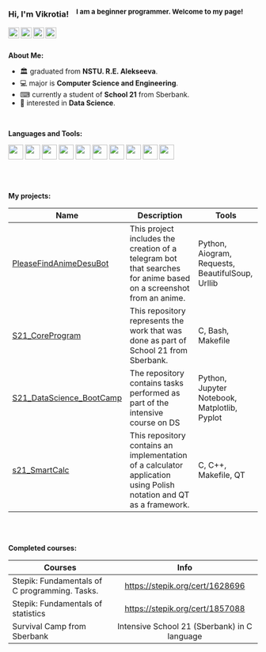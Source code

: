 ### Hi, I'm Vikrotia! &nbsp;&nbsp;<sup> I am a beginner programmer. Welcome to my page!</sup>

<a href="https://t.me/utheryde">
  <img align="left" alt="Telegram" width="22px" src="https://cdn-icons-png.flaticon.com/512/5968/5968940.png" />
</a>
<a href="https://instagram.com/vvikiaki">
  <img align="left" alt="Instagram" width="22px" src="https://cdn-icons-png.flaticon.com/512/5968/5968915.png" />
</a>
<a href="https://stepik.org/users/513130502">
  <img align="left" alt="Stepik" width="22px" src="https://freepngimg.com/download/letter/130174-s-letter-png-download-free.png" />
</a>
<a href="https://edu.21-school.ru/profile/utheryde@student.21-school.ru">
  <img align="left" alt="School21" width="22px" src="https://applicant.21-school.ru/7ef355add9eab8468c0818d6306cbbb8.webp" />
</a>

<br />
<br />

**About Me:**


- 🏛 graduated from **NSTU. R.E. Alekseeva**.
- 💻 major is **Computer Science and Engineering**.
- ⌨ currently a student of **School 21** from Sberbank.
- 📄 interested in **Data Science**. 


<br />

**Languages and Tools:**  


<code><img height="30" src="https://cdn-icons-png.flaticon.com/512/5968/5968286.png"></code>
<code><img height="30" src="https://cdn-icons-png.flaticon.com/512/5968/5968187.png"></code>
<code><img height="30" src="https://cdn-icons-png.flaticon.com/512/5969/5969124.png"></code>
<code><img height="30" src="https://cdn-icons-png.flaticon.com/512/5968/5968336.png"></code>
<code><img height="30" src="https://cdn-icons-png.flaticon.com/512/5969/5969370.png"></code>
<code><img height="30" src="https://cdn-icons-png.flaticon.com/512/5969/5969047.png"></code>
<code><img height="30" src="https://cdn-icons-png.flaticon.com/512/5969/5969335.png"></code>
<code><img height="30" src="https://cdn-icons-png.flaticon.com/512/9811/9811309.png"></code>
<code><img height="30" src="https://cdn-icons-png.flaticon.com/512/5968/5968277.png"></code>
<code><img height="30" src="https://cdn-icons-png.flaticon.com/512/5968/5968896.png"></code>



<br />
<br />

**My projects:**


| Name | Description | Tools |
| --- | --- | --- |
| [PleaseFindAnimeDesuBot](https://github.com/Vikrotia/PleaseFindAnimeDesuBot) | This project includes the creation of a telegram bot that searches for anime based on a screenshot from an anime. | Python, Aiogram, Requests, BeautifulSoup, Urllib|
| [S21_CoreProgram](https://github.com/Vikrotia/S21_CoreProgram) | This repository represents the work that was done as part of School 21 from Sberbank. | C, Bash, Makefile |
| [S21_DataScience_BootCamp](https://github.com/Vikrotia/S21_DataScience_BootCamp) | The repository contains tasks performed as part of the intensive course on DS| Python, Jupyter Notebook, Matplotlib, Pyplot |
| [s21_SmartCalc](https://github.com/Vikrotia/s21_SmartCalc) | This repository contains an implementation of a calculator application using Polish notation and QT as a framework.| C, C++, Makefile, QT |


<br />
<br />

**Completed courses:**

| Courses                                                                     | Info              |
| --------------------------------------------------------------------------| :---------------: |
| Stepik: Fundamentals of C programming. Tasks.                      | https://stepik.org/cert/1628696 |
| Stepik: Fundamentals of statistics                                             | https://stepik.org/cert/1857088 |
| Survival Camp from Sberbank                                     | Intensive School 21 (Sberbank) in C language |

